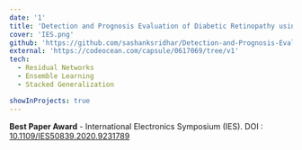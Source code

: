 ```yaml
---
date: '1'
title: 'Detection and Prognosis Evaluation of Diabetic Retinopathy using Ensemble Deep Convolutional Neural Networks'
cover: 'IES.png'
github: 'https://github.com/sashanksridhar/Detection-and-Prognosis-Evaluation-of-Diabetic-Retinopathy-using-Ensemble-Deep-Convolutional-Neural-'
external: 'https://codeocean.com/capsule/0617069/tree/v1'
tech:
  - Residual Networks
  - Ensemble Learning
  - Stacked Generalization

showInProjects: true
---
```


**Best Paper Award** - International Electronics Symposium (IES). DOI : [10.1109/IES50839.2020.9231789](https://ieeexplore.ieee.org/document/9231789)
